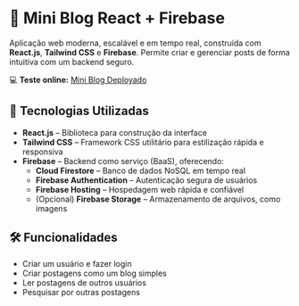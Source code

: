 # 📘 Mini Blog React + Firebase

Aplicação web moderna, escalável e em tempo real, construída com **React.js**, **Tailwind CSS** e **Firebase**. Permite criar e gerenciar posts de forma intuitiva com um backend seguro.  

💻 **Teste online:** [Mini Blog Deployado](https://mini-blog-react-green.vercel.app/)  

## 🚀 Tecnologias Utilizadas
- **React.js** – Biblioteca para construção da interface  
- **Tailwind CSS** – Framework CSS utilitário para estilização rápida e responsiva  
- **Firebase** – Backend como serviço (BaaS), oferecendo:  
  - **Cloud Firestore** – Banco de dados NoSQL em tempo real  
  - **Firebase Authentication** – Autenticação segura de usuários  
  - **Firebase Hosting** – Hospedagem web rápida e confiável  
  - (Opcional) **Firebase Storage** – Armazenamento de arquivos, como imagens  

## 🛠 Funcionalidades
- Criar um usuário e fazer login  
- Criar postagens como um blog simples  
- Ler postagens de outros usuários  
- Pesquisar por outras postagens  

